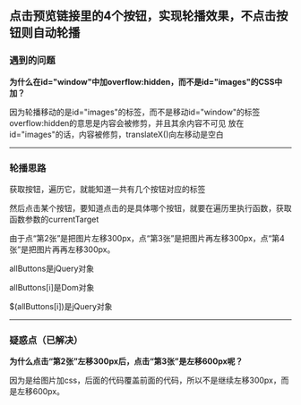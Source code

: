 ## 点击预览链接里的4个按钮，实现轮播效果，不点击按钮则自动轮播

### 遇到的问题

**为什么在id="window"中加overflow:hidden，而不是id="images"的CSS中加？**

因为轮播移动的是id="images"的标签，而不是移动id="window"的标签
overflow:hidden的意思是内容会被修剪，并且其余内容不可见
放在id="images"的话，内容被修剪，translateX()向左移动是空白


----------


### 轮播思路
获取按钮，遍历它，就能知道一共有几个按钮对应的标签

然后点击某个按钮，要知道点击的是具体哪个按钮，就要在遍历里执行函数，获取函数参数的currentTarget

由于点“第2张”是把图片左移300px，点“第3张”是把图片再左移300px，点“第4张”是把图片再再左移300px。

allButtons是jQuery对象

allButtons[i]是Dom对象

$(allButtons[i])是jQuery对象

----------


### 疑惑点（已解决）

**为什么点击“第2张”左移300px后，点击“第3张”是左移600px呢？**

因为是给图片加css，后面的代码覆盖前面的代码，所以不是继续左移300px，而是左移600px。

